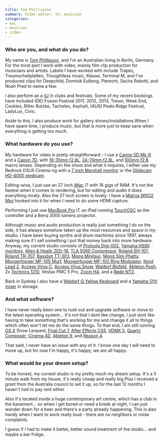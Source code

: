 ```yaml
---
title: Tom Phillipson
summary: Video editor, VJ, musician
categories:
- mac
- musician
- video
---
```


### Who are you, and what do you do?

My name is [Tom Phillipson](http://www.auto64.com/ "Tom's website."), and I'm an Australian living in Berlin, Germany. For the most part I work with video, mainly film clip production for musicians and artists. Labels I have worked with include Trapez, Traumschallplatten, Thoughtless music, Klasse, Terminal M, and I've produced clips for Deepchild, Dominik Eulberg, Piemont, Sacha Robotti, and Noah Pred to name a few.

I also perform as a [VJ](http://vimeo.com/57269796 "Tom's 2013 showreel on Vimeo.") in clubs and festivals. Some of my recent bookings have included (DE) Fusion Festival 2011, 2012, 2013, Tresor, Week End, Cookies, Ritter Butzke, Tacheles, Asphalt, (AUS) Peats Ridge Festival, LadyLux, Civic.

Aside to this, I also produce work for gallery shows/installations.When I have spare time, I produce music, but that is more just to keep sane when everything is getting too much.

### What hardware do you use?

My hardware for video is pretty straightforward - I use a [Canon 5D Mk III][eos-5d-mark-iii] and a [Canon 7D][eos-7d], with [16-35mm f2.8L][ef-16-35mm-f2.8l-ii-usm], [24-70mm f2.8L][ef-24-70mm-f2.8l-usm], and [100mm f2.8][ef-100mm-f2.8-macro-usm] macro lenses. Depending on the shoot and what it requires, I either use my Redrock DSLR Cinema rig with a [7 inch Marshall monitor][m-ct7] or the [Glidecam HD-4000 stedicam][hd-4000].

Editing-wise, I just use an 27 inch [iMac][] i7 with 16 gigs of RAM. It's not the fastest when it comes to rendering, but for editing and audio it does everything nicely. Also the 27 inch screen is lovely.  I have a [Matrox MXO2 Mini][mxo2-mini] hooked into it for when I need to do some HDMI capture.

Performing I just use [MacBook Pro][macbook-pro] i7, an iPad running [TouchOSC][touchosc-ios] as the controller and a Benq 3000 lumens projector.

Although music and audio production is really just something I do on the side, it has always somehow taken up the most resources and space in my studio. I have been buying synths and drum machines since 1997, always making sure if I sell something I put that money back into more hardware. Anyway, my current studio consists of [Protools Digi-002][digi-002], [Yamaha HS80 monitors][hs80m], [Allen & Heath ZED-18][zed-18], [TLA 5060 Compressor][5060], [Roland SH-101][sh-101], [Roland TR-707][tr-707], [Bassbot TT-303][tt-303], [Moog Minitaur][minitaur], [Moog Slim Phatty][slim-phatty], [Moogerfooger MF-105 Murf][mf-105m-midi-murf], [Moogerfooger MF-102 Ring Modulator][mf-102-ring-modulator], [Nord Lead 2][nord-lead-2], [Access Virus C][access-virus-c], [Access Virus Snow][access-virus-snow], [Waldorf Blofeld][blofeld], [Ableton Push][push], 2x [Technics 1210][sl-1210], Vestax PMC 5 Pro, [Zoom H4][h4], and a [Røde NT2][nt2].

Back in Sydney I also have a [Waldorf Q Yellow Keyboard][q] and a [Yamaha O1V mixer][01v] in storage.

### And what software?

I have never really been one to rush out and upgrade software or move to the latest operating system... it's not that I dont like change, I just dont like having to take something that's working for me and change it all to things which often won't let me do the same things. To that end, I am still running [OS X][macos] Snow Leopard, [Final Cut 7][final-cut-pro], [After Effects CS5][after-effects], [VDMX 5][vdmx], [Quartz Composer][quartz-composer], [Cinema 4D][cinema-4d], [Ableton 9][live], and [Reason 4][reason].

That said, I never have an issue with any of it. I know one day I will need to move up, but for now I'm happy, it's happy, we are all happy.

### What would be your dream setup?

To be honest, my current studio is my pretty much my dream setup.  It's a 5 minute walk from my house, it's really cheap and really big.Plus I received a grant from the Australia council to set it up, so for the last 12 months I haven't had to pay rent either.

Also it's located inside a huge contemporary art centre, which has a club in the basement... so when I get bored or need a break at night, I can just wander down for a beer and there's a party already happening. This is also handy when I want to work really loud - there are no neighbors or noise complaints.

I guess if I had to make it better, better sound treatment of the studio... and maybe a bar fridge.

[5060]: http://www.tlaudio.co.uk/docs/products/5060.shtml "An audio compressor."
[01v]: https://usa.yamaha.com/products/live_sound/mixers/digital-mixers/01v/ "A mixer."
[imac]: https://www.apple.com/imac/ "An all-in-one computer."
[nt2]: http://recordinghacks.com/microphones/Rode/NT2 "A condensor microphone."
[nord-lead-2]: http://www.vintagesynth.com/clavia/nord2.php "A synthesizer."
[zed-18]: http://www.allen-heath.com/ahproducts/zed-18/ "An audio mixer."
[tr-707]: https://en.wikipedia.org/wiki/Roland_TR-707 "A drum machine."
[tt-303]: http://www.cyclone-analogic.fr/en/34-bass-bot-tt-303-0701980493430.html "An audio sequencer."
[sl-1210]: https://en.wikipedia.org/wiki/Technics_SL-1200 "A turntable."
[sh-101]: https://en.wikipedia.org/wiki/Roland_SH-101 "A bass synth."
[slim-phatty]: http://www.moogmusic.com/products/phattys/slim-phatty "An analog synth."
[access-virus-c]: https://en.wikipedia.org/wiki/Access_Virus "An analog synth."
[access-virus-snow]: https://www.amazon.com/Access-Virus-Snow-Portable-Synthesizer/dp/B00188894M "A portable synth."
[hs80m]: https://usa.yamaha.com/products/music-production/speakers/hs_series/hs80m/ "Studio speakers."
[hd-4000]: https://www.amazon.com/Glidecam-HD-4000-Hand-Held-Stabilizer/dp/B0021AES4G/ "A camera stabiliser."
[h4]: https://www.zoom.co.jp/english/products/h4/ "A digital audio recorder."
[minitaur]: http://www.moogmusic.com/products/taurus/minitaur "A bass synth."
[mf-105m-midi-murf]: http://www.moogmusic.com/products/moogerfoogers/mf-105m-midi-murf "An audio effects box."
[mf-102-ring-modulator]: http://www.moogmusic.com/products/moogerfoogers/mf-102-ring-modulator "An audio effect box."
[macbook-pro]: https://www.apple.com/macbook-pro/ "A laptop."
[m-ct7]: http://www.lcdracks.com/monitors/model/M-CT7.php "A 7 inch LCD screen for DSLRs and HD video cameras."
[mxo2-mini]: http://www.matrox.com/video/en/products/mxo2_mini/ "An HDMI and analog video/audio capturing device."
[digi-002]: https://www.amazon.com/Digidesign-Digi-002-LE-Rackmount/dp/B0002H0GU0 "Multitrack studio hardware."
[q]: http://www.vintagesynth.com/waldorf/waldorf_q.php "An analog synth."
[ef-16-35mm-f2.8l-ii-usm]: https://www.usa.canon.com/cusa/consumer/products/cameras/ef_lens_lineup/ef_16_35mm_f_2_8l_ii_usm "A wide zoom lens for DSLRs."
[ef-100mm-f2.8-macro-usm]: https://www.usa.canon.com/cusa/consumer/products/cameras/ef_lens_lineup/ef_100mm_f_2_8_macro_usm "A macro lens."
[eos-7d]: https://www.usa.canon.com/cusa/consumer/products/cameras/slr_cameras/eos_7d "An 18 megapixel digital SLR."
[ef-24-70mm-f2.8l-usm]: http://usa.canon.com/cusa/consumer/products/cameras/ef_lens_lineup/ef_24_70mm_f_2_8l_usm "A zoom lens for cameras."
[eos-5d-mark-iii]: http://usa.canon.com/cusa/consumer/products/cameras/slr_cameras/eos_5d_mark_iii "A 22.3 megapixel DSLR."
[blofeld]: https://en.wikipedia.org/wiki/Blofeld_(synthesizer) "A synth."
[push]: https://www.ableton.com/en/push/ "Unique music-making hardware."
[reason]: https://www.propellerheads.se/reason "A virtual studio rack for creating music."
[touchosc-ios]: https://hexler.net/software/touchosc "An OSC and MIDI controller for iOS."
[after-effects]: https://www.adobe.com/products/aftereffects.html "Motion graphics and video editing software."
[final-cut-pro]: https://en.wikipedia.org/wiki/Final_Cut_Pro "A nonlinear video editor."
[macos]: https://en.wikipedia.org/wiki/MacOS "An operating system for Mac hardware."
[cinema-4d]: https://www.maxon.net/en/products/cinema-4d-prime/who-should-use-it.html "3D rendering software."
[vdmx]: http://vidvox.net/ "Real-time video studio software for the Mac."
[quartz-composer]: https://en.wikipedia.org/wiki/Quartz_Composer "A visual programming environment."
[live]: https://www.ableton.com/en/live/ "Musical creation software."
